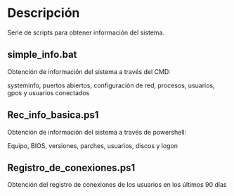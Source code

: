 # Descripción

Serie de scripts para obtener información del sistema.

## simple_info.bat

Obtención de información del sistema a través del CMD:

systeminfo, puertos abiertos, configuración de red, procesos, usuarios, gpos y usuarios conectados

## Rec_info_basica.ps1

Obtención de información del sistema a través de powershell:

Equipo, BIOS, versiones, parches, usuarios, discos y logon

## Registro_de_conexiones.ps1

Obtención del registro de conexiones de los usuarios en los últimos 90 días
